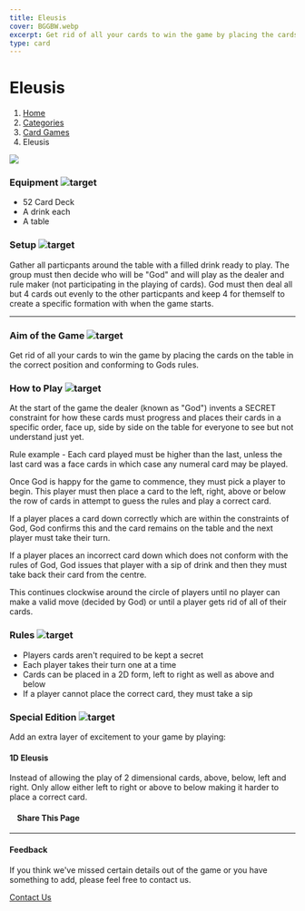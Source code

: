 ```yaml
---
title: Eleusis
cover: BGGBW.webp
excerpt: Get rid of all your cards to win the game by placing the cards on the table in the correct position and conforming to Gods rules.
type: card
---
```


# Eleusis

1.  [Home](/)
2.  [Categories](GameCategories)
3.  [Card Games](GameCategories/CardGames)
4.  Eleusis

![](/images/eleusis.webp)

### Equipment ![target](/images/liquor.webp)

-   52 Card Deck
-   A drink each
-   A table

### Setup ![target](/images/settings.webp)

Gather all particpants around the table with a filled drink ready to play. The group must then decide who will be "God" and will play as the dealer and rule maker (not participating in the playing of cards). God must then deal all but 4 cards out evenly to the other particpants and keep 4 for themself to create a specific formation with when the game starts.

* * *

### Aim of the Game ![target](/images/target.webp)

Get rid of all your cards to win the game by placing the cards on the table in the correct position and conforming to Gods rules.

### How to Play ![target](/images/question.webp)

At the start of the game the dealer (known as "God") invents a SECRET constraint for how these cards must progress and places their cards in a specific order, face up, side by side on the table for everyone to see but not understand just yet.

Rule example - Each card played must be higher than the last, unless the last card was a face cards in which case any numeral card may be played.

Once God is happy for the game to commence, they must pick a player to begin. This player must then place a card to the left, right, above or below the row of cards in attempt to guess the rules and play a correct card.

If a player places a card down correctly which are within the constraints of God, God confirms this and the card remains on the table and the next player must take their turn.

If a player places an incorrect card down which does not conform with the rules of God, God issues that player with a sip of drink and then they must take back their card from the centre.

This continues clockwise around the circle of players until no player can make a valid move (decided by God) or until a player gets rid of all of their cards.

### Rules ![target](/images/rules.webp)

-   Players cards aren't required to be kept a secret
-   Each player takes their turn one at a time
-   Cards can be placed in a 2D form, left to right as well as above and below
-   If a player cannot place the correct card, they must take a sip

### Special Edition ![target](/images/special.webp)

Add an extra layer of excitement to your game by playing:

#### **1D Eleusis**

Instead of allowing the play of 2 dimensional cards, above, below, left and right. Only allow either left to right or above to below making it harder to place a correct card.

####     Share This Page

[](https://www.facebook.com/sharer/sharer.php?u=beergogglegames.co.uk/GameCategories/CardGames/eleusis)[](https://www.instagram.com/direct/new/)[](https://twitter.com/intent/tweet?url=beergogglegames.co.uk/GameCategories/CardGames/eleusis)

* * *

#### Feedback

If you think we've missed certain details out of the game or you have something to add, please feel free to contact us.

  
  
  
[Contact Us](contact)
